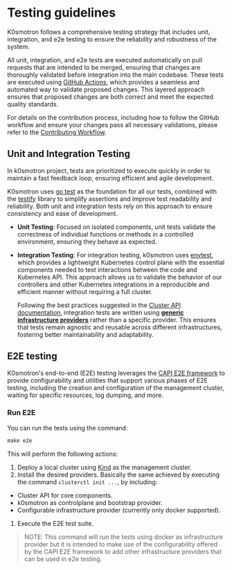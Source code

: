 # Testing guidelines

K0smotron follows a comprehensive testing strategy that includes unit, integration, and e2e testing to ensure the reliability and robustness of the system.

All unit, integration, and e2e tests are executed automatically on pull requests that are intended to be merged, ensuring that changes are thoroughly validated before integration into the main codebase. These tests are executed using [GitHub Actions](https://docs.github.com/en/actions), which provides a seamless and automated way to validate proposed changes. This layered approach ensures that proposed changes are both correct and meet the expected quality standards.

For details on the contribution process, including how to follow the GitHub workflow and ensure your changes pass all necessary validations, please refer to the [Contributing Workflow](contribute-workflow.md).

## Unit and Integration Testing

In k0smotron project, tests are prioritized to execute quickly in order to maintain a fast feedback loop, ensuring efficient and agile development.

K0smotron uses [go test](https://pkg.go.dev/testing) as the foundation for all our tests, combined with the [testify](https://pkg.go.dev/github.com/stretchr/testify) library to simplify assertions and improve test readability and reliability. Both unit and integration tests rely on this approach to ensure consistency and ease of development.

- **Unit Testing**: Focused on isolated components, unit tests validate the correctness of individual functions or methods in a controlled environment, ensuring they behave as expected.

- **Integration Testing**: For integration testing, k0smotron uses [envtest](https://pkg.go.dev/sigs.k8s.io/controller-runtime/pkg/envtest), which provides a lightweight Kubernetes control plane with the essential components needed to test interactions between the code and Kubernetes API. This approach allows us to validate the behavior of our controllers and other Kubernetes integrations in a reproducible and efficient manner without requiring a full cluster. 

  Following the best practices suggested in the [Cluster API documentation](https://cluster-api.sigs.k8s.io/developer/core/testing), integration tests are written using [**generic infrastructure providers**](https://cluster-api.sigs.k8s.io/developer/core/testing#generic-providers) rather than a specific provider. This ensures that tests remain agnostic and reusable across different infrastructures, fostering better maintainability and adaptability.

## E2E testing

K0smotron's end-to-end (E2E) testing leverages the [CAPI E2E framework](https://pkg.go.dev/sigs.k8s.io/cluster-api/test/framework) to provide configurability and utilities that support various phases of E2E testing, including the creation and configuration of the management cluster, waiting for specific resources, log dumping, and more.

### Run E2E

You can run the tests using the command:

``` cmd
make e2e
```

This will perform the following actions:

1. Deploy a local cluster using [Kind](https://github.com/kubernetes-sigs/kind) as the management cluster.
2. Install the desired providers. Basically the same achieved by executing the command `clusterctl init ...`, by including:
  - Cluster API for core components.
  - k0smotron as controlplane and bootstrap provider.
  - Configurable infrastructure provider (currently only docker supported). 
  
1. Execute the E2E test suite.

> NOTE: This command will run the tests using docker as infrastructure provider but it is intended to make use of the configurability offered by the CAPI E2E framework to add other infrastructure providers that can be used in e2e testing.